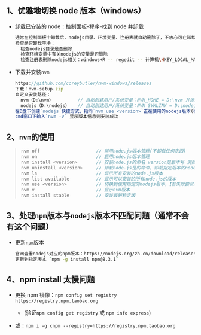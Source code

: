 ## 1、优雅地切换 node 版本（windows）

- 卸载已安装的 node：控制面板-程序-找到 node 并卸载

  ```bash
  通常在控制面板中卸载后，nodejs目录、环境变量、注册表就自动删除了，不放心可在卸载前在cmd窗口下输入命令`where node`查看node的安装路径。
  检查是否卸载干净：
  	检查nodejs目录是否删除
  	检查环境变量中有关nodejs的变量是否删除
  	检查注册表删除nodejs相关：windows+R -- regedit -- 计算机\HKEY_LOCAL_MACHINE\SOFTWARE
  ```

- 下载并安装`nvm`

  ```js
  https://github.com/coreybutler/nvm-windows/releases
  下载：nvm-setup.zip
  自定义安装路径：
  	nvm（D:\nvm）			// 自动创建用户/系统变量：NVM_HOME = D:\nvm 并添加到path
  	nodejs（D:\nodejs）	// 自动创建用户/系统变量：NVM_SYMLINK = D:\nodejs 并添加到path
  在D盘下创建`nodejs`快捷方式，指向`nvm use <version>`正在使用的nodejs版本(在`D:\nvm`目录下)
  cmd窗口下输入`nvm -v` 显示版本信息则安装成功
  ```

## 2、`nvm`的使用

> ```js
> nvm off                     // 禁用node.js版本管理(不卸载任何东西)
> nvm on                      // 启用node.js版本管理
> nvm install <version>       // 安装node.js的命名 version是版本号 例如：nvm install 8.12.0
> nvm uninstall <version>     // 卸载node.js是的命令，卸载指定版本的nodejs，当安装失败时卸载使用
> nvm ls                      // 显示所有安装的node.js版本
> nvm list available          // 显示可以安装的所有node.js的版本
> nvm use <version>           // 切换到使用指定的nodejs版本，【若失败尝试以管理员身份运行】
> nvm v                       // 显示nvm版本
> nvm install stable          // 安装最新稳定版
> ```

## 3、处理`npm`版本与`nodejs`版本不匹配问题（通常不会有这个问题）

- 更新`npm`版本

  ```bash
  官网查看nodejs对应的npm版本：https://nodejs.org/zh-cn/download/releases
  更新到指定版本 `npm -g install npm@8.3.1`
  ```

## 4、npm install 太慢问题

- 更换 npm 镜像：`npm config set registry https://registry.npm.taobao.org`

  - (验证`npm config get registry` 或 `npm info express`)

- 或：`npm i -g cnpm --registry=https://registry.npm.taobao.org`
